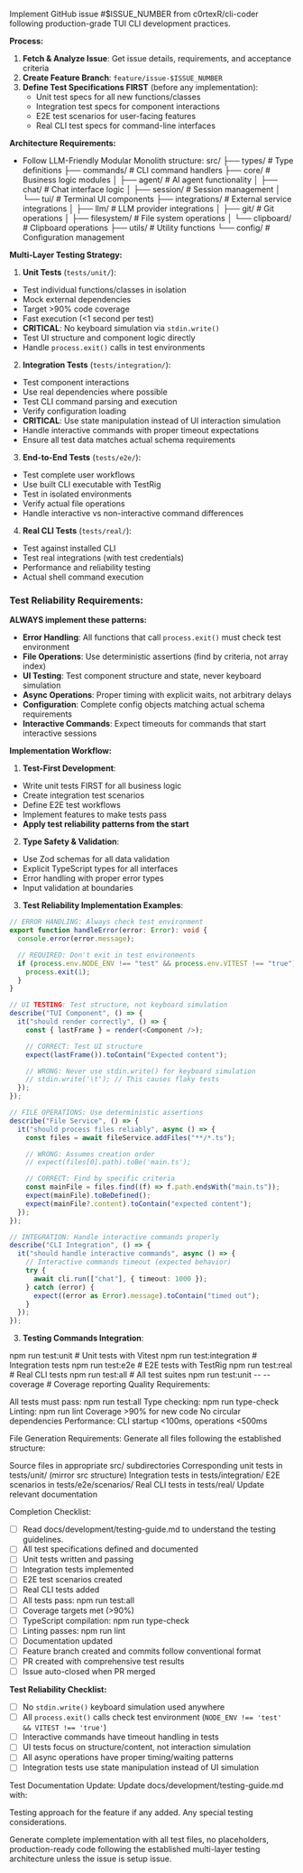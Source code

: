 Implement GitHub issue #$ISSUE_NUMBER from c0rtexR/cli-coder following production-grade TUI CLI development practices.

**Process:**

1. **Fetch & Analyze Issue**: Get issue details, requirements, and acceptance criteria
2. **Create Feature Branch**: `feature/issue-$ISSUE_NUMBER`
3. **Define Test Specifications FIRST** (before any implementation):
   - Unit test specs for all new functions/classes
   - Integration test specs for component interactions
   - E2E test scenarios for user-facing features
   - Real CLI test specs for command-line interfaces

**Architecture Requirements:**

- Follow LLM-Friendly Modular Monolith structure:
  src/
  ├── types/ # Type definitions
  ├── commands/ # CLI command handlers
  ├── core/ # Business logic modules
  │ ├── agent/ # AI agent functionality
  │ ├── chat/ # Chat interface logic
  │ ├── session/ # Session management
  │ └── tui/ # Terminal UI components
  ├── integrations/ # External service integrations
  │ ├── llm/ # LLM provider integrations
  │ ├── git/ # Git operations
  │ ├── filesystem/ # File system operations
  │ └── clipboard/ # Clipboard operations
  ├── utils/ # Utility functions
  └── config/ # Configuration management

**Multi-Layer Testing Strategy:**

1. **Unit Tests** (`tests/unit/`):

- Test individual functions/classes in isolation
- Mock external dependencies
- Target >90% code coverage
- Fast execution (<1 second per test)
- **CRITICAL**: No keyboard simulation via `stdin.write()`
- Test UI structure and component logic directly
- Handle `process.exit()` calls in test environments

2. **Integration Tests** (`tests/integration/`):

- Test component interactions
- Use real dependencies where possible
- Test CLI command parsing and execution
- Verify configuration loading
- **CRITICAL**: Use state manipulation instead of UI interaction simulation
- Handle interactive commands with proper timeout expectations
- Ensure all test data matches actual schema requirements

3. **End-to-End Tests** (`tests/e2e/`):

- Test complete user workflows
- Use built CLI executable with TestRig
- Test in isolated environments
- Verify actual file operations
- Handle interactive vs non-interactive command differences

4. **Real CLI Tests** (`tests/real/`):

- Test against installed CLI
- Test real integrations (with test credentials)
- Performance and reliability testing
- Actual shell command execution

### Test Reliability Requirements:

**ALWAYS implement these patterns:**

- **Error Handling**: All functions that call `process.exit()` must check test environment
- **File Operations**: Use deterministic assertions (find by criteria, not array index)
- **UI Testing**: Test component structure and state, never keyboard simulation
- **Async Operations**: Proper timing with explicit waits, not arbitrary delays
- **Configuration**: Complete config objects matching actual schema requirements
- **Interactive Commands**: Expect timeouts for commands that start interactive sessions

**Implementation Workflow:**

1. **Test-First Development**:

- Write unit tests FIRST for all business logic
- Create integration test scenarios
- Define E2E test workflows
- Implement features to make tests pass
- **Apply test reliability patterns from the start**

2. **Type Safety & Validation**:

- Use Zod schemas for all data validation
- Explicit TypeScript types for all interfaces
- Error handling with proper error types
- Input validation at boundaries

3. **Test Reliability Implementation Examples**:

```typescript
// ERROR HANDLING: Always check test environment
export function handleError(error: Error): void {
  console.error(error.message);

  // REQUIRED: Don't exit in test environments
  if (process.env.NODE_ENV !== "test" && process.env.VITEST !== "true") {
    process.exit(1);
  }
}

// UI TESTING: Test structure, not keyboard simulation
describe("TUI Component", () => {
  it("should render correctly", () => {
    const { lastFrame } = render(<Component />);

    // CORRECT: Test UI structure
    expect(lastFrame()).toContain("Expected content");

    // WRONG: Never use stdin.write() for keyboard simulation
    // stdin.write('\t'); // This causes flaky tests
  });
});

// FILE OPERATIONS: Use deterministic assertions
describe("File Service", () => {
  it("should process files reliably", async () => {
    const files = await fileService.addFiles("**/*.ts");

    // WRONG: Assumes creation order
    // expect(files[0].path).toBe('main.ts');

    // CORRECT: Find by specific criteria
    const mainFile = files.find((f) => f.path.endsWith("main.ts"));
    expect(mainFile).toBeDefined();
    expect(mainFile?.content).toContain("expected content");
  });
});

// INTEGRATION: Handle interactive commands properly
describe("CLI Integration", () => {
  it("should handle interactive commands", async () => {
    // Interactive commands timeout (expected behavior)
    try {
      await cli.run(["chat"], { timeout: 1000 });
    } catch (error) {
      expect((error as Error).message).toContain("timed out");
    }
  });
});
```

3. **Testing Commands Integration**:

npm run test:unit # Unit tests with Vitest
npm run test:integration # Integration tests
npm run test:e2e # E2E tests with TestRig
npm run test:real # Real CLI tests
npm run test:all # All test suites
npm run test:unit -- --coverage # Coverage reporting
Quality Requirements:

All tests must pass: npm run test:all
Type checking: npm run type-check
Linting: npm run lint
Coverage >90% for new code
No circular dependencies
Performance: CLI startup <100ms, operations <500ms

File Generation Requirements:
Generate all files following the established structure:

Source files in appropriate src/ subdirectories
Corresponding unit tests in tests/unit/ (mirror src structure)
Integration tests in tests/integration/
E2E scenarios in tests/e2e/scenarios/
Real CLI tests in tests/real/
Update relevant documentation

Completion Checklist:

- [ ] Read docs/development/testing-guide.md to understand the testing guidelines.
- [ ] All test specifications defined and documented
- [ ] Unit tests written and passing
- [ ] Integration tests implemented
- [ ] E2E test scenarios created
- [ ] Real CLI tests added
- [ ] All tests pass: npm run test:all
- [ ] Coverage targets met (>90%)
- [ ] TypeScript compilation: npm run type-check
- [ ] Linting passes: npm run lint
- [ ] Documentation updated
- [ ] Feature branch created and commits follow conventional format
- [ ] PR created with comprehensive test results
- [ ] Issue auto-closed when PR merged

**Test Reliability Checklist:**

- [ ] No `stdin.write()` keyboard simulation used anywhere
- [ ] All `process.exit()` calls check test environment (`NODE_ENV !== 'test' && VITEST !== 'true'`)
- [ ] Interactive commands have timeout handling in tests
- [ ] UI tests focus on structure/content, not interaction simulation
- [ ] All async operations have proper timing/waiting patterns
- [ ] Integration tests use state manipulation instead of UI simulation

Test Documentation Update:
Update docs/development/testing-guide.md with:

Testing approach for the feature if any added.
Any special testing considerations.

Generate complete implementation with all test files, no placeholders, production-ready code following the established multi-layer testing architecture unless the issue is setup issue.
